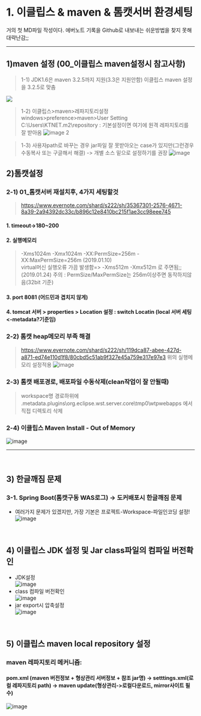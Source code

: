 # 1. 이클립스 & maven & 톰캣서버 환경세팅
거의 첫 MD파일 작성이다. 에버노트 기록을 Github로 내보내는 쉬운방법을 찾지 못해 대략난감;;

<hr>

## 1)maven 설정 (00_이클립스 maven설정시 참고사항)
 >1-1) JDK1.6은 maven 3.2.5까지 지원(3.3은 지원안함)
 >이클립스 maven 설정을 3.2.5로 맞춤
 <div><img src="https://user-images.githubusercontent.com/45334819/53677741-43e2be00-3cf8-11e9-9ff2-d9f47807fb73.png"></div>

 >1-2) 이클립스>maven>레파지토리설정
 >windows>preference>maven>User Setting
 >C:\Users\KTNET\.m2\repository 
  : 기본설정이면 여기에 원격 레파지토리를 잘 받아옴
 ![image 2](https://user-images.githubusercontent.com/45334819/53677742-43e2be00-3cf8-11e9-9a68-16dc0c19614c.png)

 >1-3) 사용자path로 바꾸는 경우 jar파일 잘 못받아오는 case가 있지만(그런경우 수동복사 또는 구글해서 해결) -> 개별 소스 밑으로 설정하기를 권장
 ![image](https://user-images.githubusercontent.com/45334819/53677743-447b5480-3cf8-11e9-8f28-5f44a03eed08.png)



## 2)톰캣설정

### 2-1) 01_톰캣서버 재설치후, 4가지 세팅할것
 > https://www.evernote.com/shard/s222/sh/35367301-2576-4671-8a39-2a94392dc33c/b896c12e8410bc215f1ae3cc98eee745
#### 1. timeout->180~200
#### 2. 실행메모리
 > -Xms1024m -Xmx1024m -XX:PermSize=256m -XX:MaxPermSize=256m  (2019.01.10) <br>
 > virtual머신 실행오류 가끔 발생함=> -Xms512m -Xmx512m 로 주면됨;;(2019.01.24)
 > 주의 : PermSize/MaxPermSize는 256m이상주면 동작하지않음(32bit 기준)  
#### 3. port 8081 (어드민과 겹치지 않게)
#### 4. tomcat 서버 > properties > Location 설정 : switch Locatin (local 서버 세팅 <-metadata?기준임)

### 2-2) 톰캣 heap메모리 부족 해결
 > https://www.evernote.com/shard/s222/sh/119dca87-abee-427d-a871-ed74e110d1f8/80cbd5c51ab9f327e45a759e317e97e3
 > 위의 실행메모리 설정적용
![image](https://user-images.githubusercontent.com/45334819/53677849-0aab4d80-3cfa-11e9-81a3-0304cd336699.png)

### 2-3) 톰캣 배포경로, 배포파일 수동삭제(clean작업이 잘 안될때)
 > workspace명 경로하위에 .metadata\.plugins\org.eclipse.wst.server.core\tmp0\wtpwebapps 에서 직접 디렉토리 삭제

### 2-4) 이클립스 Maven Install - Out of Memory   
![image](https://user-images.githubusercontent.com/45334819/68032921-fd6bb600-fd01-11e9-97e2-2dbac8619441.png)  

<hr>
<br>

## 3) 한글깨짐 문제  
### 3-1. Spring Boot(톰캣구동 WAS로그) -> 도커배포시 한글깨짐 문제  
- 여러가지 문제가 있겠지만, 가장 기본은 프로젝트-Workspace-파일인코딩 설정!  
![image](https://user-images.githubusercontent.com/45334819/68033583-5556ec80-fd03-11e9-8f05-2599b08e421c.png)  
<br>

## 4) 이클립스 JDK 설정 및 Jar class파일의 컴파일 버전확인
- JDK설정  
![image](https://user-images.githubusercontent.com/45334819/78940408-c12e5400-7af0-11ea-9d4f-25674db296cf.png)
- class 컴파일 버전확인  
![image](https://user-images.githubusercontent.com/45334819/78940476-e15e1300-7af0-11ea-9730-b9dbb498e84c.png)
- jar export시 압축설정  
![image](https://user-images.githubusercontent.com/45334819/78940491-e58a3080-7af0-11ea-8d0c-60b06cd83bbe.png)
<br>

## 5) 이클립스 maven local repository 설정
### maven 레파지토리 메커니즘:  
#### pom.xml (maven 버전정보 + 형상관리 서버정보 + 참조 jar명) -> setttings.xml(로컬 레파지토리 path) -> maven update(형상관리->로컬다운로드, mirror사이트 필수)  
![image](https://user-images.githubusercontent.com/45334819/84434972-edd72700-ac6b-11ea-9384-df4043798df2.png)  
<br>






